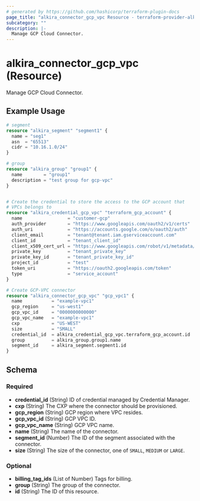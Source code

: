 ```yaml
---
# generated by https://github.com/hashicorp/terraform-plugin-docs
page_title: "alkira_connector_gcp_vpc Resource - terraform-provider-alkira"
subcategory: ""
description: |-
  Manage GCP Cloud Connector.
---
```


# alkira_connector_gcp_vpc (Resource)

Manage GCP Cloud Connector.

## Example Usage

```terraform
# segment
resource "alkira_segment" "segment1" {
  name = "seg1"
  asn  = "65513"
  cidr = "10.16.1.0/24"
}

# group
resource "alkira_group" "group1" {
  name        = "group1"
  description = "test group for gcp-vpc"
}


# Create the credential to store the access to the GCP account that
# VPCs belongs to
resource "alkira_credential_gcp_vpc" "terraform_gcp_account" {
  name                 = "customer-gcp"
  auth_provider        = "https://www.googleapis.com/oauth2/v1/certs"
  auth_uri             = "https://accounts.google.com/o/oauth2/auth"
  client_email         = "tenant@tenant.iam.gserviceaccount.com"
  client_id            = "tenant_client_id"
  client_x509_cert_url = "https://www.googleapis.com/robot/v1/metadata/x509/customer"
  private_key          = "tenant_private_key"
  private_key_id       = "tenant_private_key_id"
  project_id           = "test"
  token_uri            = "https://oauth2.googleapis.com/token"
  type                 = "service_account"
}

# Create GCP-VPC connector
resource "alkira_connector_gcp_vpc" "gcp_vpc1" {
  name           = "example-vpc1"
  gcp_region     = "us-west1"
  gcp_vpc_id     = "0000000000000"
  gcp_vpc_name   = "example-vpc1"
  cxp            = "US-WEST"
  size           = "SMALL"
  credential_id  = alkira_credential_gcp_vpc.terraform_gcp_account.id
  group          = alkira_group.group1.name
  segment_id     = alkira_segment.segment1.id
}
```

<!-- schema generated by tfplugindocs -->
## Schema

### Required

- **credential_id** (String) ID of credential managed by Credential Manager.
- **cxp** (String) The CXP where the connector should be provisioned.
- **gcp_region** (String) GCP region where VPC resides.
- **gcp_vpc_id** (String) GCP VPC ID.
- **gcp_vpc_name** (String) GCP VPC name.
- **name** (String) The name of the connector.
- **segment_id** (Number) The ID of the segment associated with the connector.
- **size** (String) The size of the connector, one of `SMALL`, `MEDIUM` or `LARGE`.

### Optional

- **billing_tag_ids** (List of Number) Tags for billing.
- **group** (String) The group of the connector.
- **id** (String) The ID of this resource.


